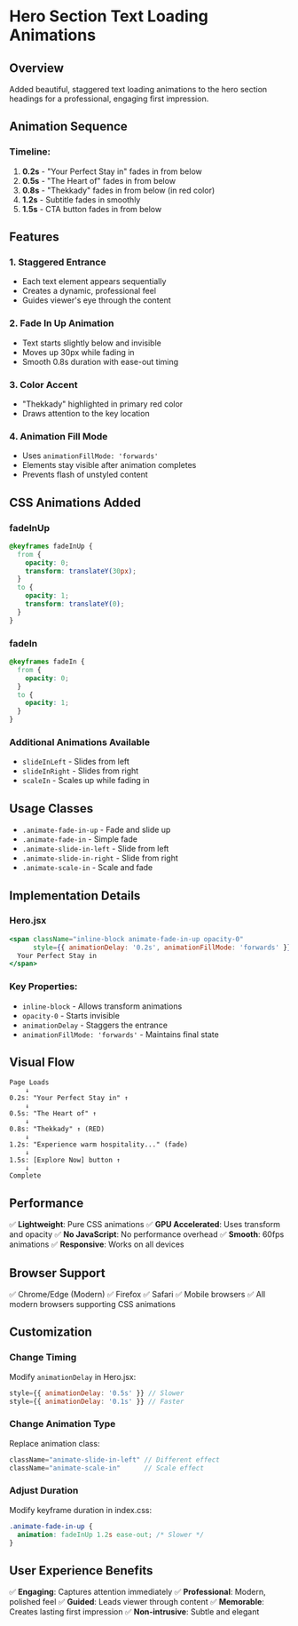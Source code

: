 # Hero Section Text Loading Animations

## Overview
Added beautiful, staggered text loading animations to the hero section headings for a professional, engaging first impression.

## Animation Sequence

### Timeline:
1. **0.2s** - "Your Perfect Stay in" fades in from below
2. **0.5s** - "The Heart of" fades in from below  
3. **0.8s** - "Thekkady" fades in from below (in red color)
4. **1.2s** - Subtitle fades in smoothly
5. **1.5s** - CTA button fades in from below

## Features

### 1. **Staggered Entrance**
- Each text element appears sequentially
- Creates a dynamic, professional feel
- Guides viewer's eye through the content

### 2. **Fade In Up Animation**
- Text starts slightly below and invisible
- Moves up 30px while fading in
- Smooth 0.8s duration with ease-out timing

### 3. **Color Accent**
- "Thekkady" highlighted in primary red color
- Draws attention to the key location

### 4. **Animation Fill Mode**
- Uses `animationFillMode: 'forwards'`
- Elements stay visible after animation completes
- Prevents flash of unstyled content

## CSS Animations Added

### fadeInUp
```css
@keyframes fadeInUp {
  from {
    opacity: 0;
    transform: translateY(30px);
  }
  to {
    opacity: 1;
    transform: translateY(0);
  }
}
```

### fadeIn
```css
@keyframes fadeIn {
  from {
    opacity: 0;
  }
  to {
    opacity: 1;
  }
}
```

### Additional Animations Available
- `slideInLeft` - Slides from left
- `slideInRight` - Slides from right
- `scaleIn` - Scales up while fading in

## Usage Classes

- `.animate-fade-in-up` - Fade and slide up
- `.animate-fade-in` - Simple fade
- `.animate-slide-in-left` - Slide from left
- `.animate-slide-in-right` - Slide from right
- `.animate-scale-in` - Scale and fade

## Implementation Details

### Hero.jsx
```jsx
<span className="inline-block animate-fade-in-up opacity-0" 
      style={{ animationDelay: '0.2s', animationFillMode: 'forwards' }}>
  Your Perfect Stay in
</span>
```

### Key Properties:
- `inline-block` - Allows transform animations
- `opacity-0` - Starts invisible
- `animationDelay` - Staggers the entrance
- `animationFillMode: 'forwards'` - Maintains final state

## Visual Flow

```
Page Loads
    ↓
0.2s: "Your Perfect Stay in" ↑
    ↓
0.5s: "The Heart of" ↑
    ↓
0.8s: "Thekkady" ↑ (RED)
    ↓
1.2s: "Experience warm hospitality..." (fade)
    ↓
1.5s: [Explore Now] button ↑
    ↓
Complete
```

## Performance

✅ **Lightweight**: Pure CSS animations
✅ **GPU Accelerated**: Uses transform and opacity
✅ **No JavaScript**: No performance overhead
✅ **Smooth**: 60fps animations
✅ **Responsive**: Works on all devices

## Browser Support

✅ Chrome/Edge (Modern)
✅ Firefox
✅ Safari
✅ Mobile browsers
✅ All modern browsers supporting CSS animations

## Customization

### Change Timing
Modify `animationDelay` in Hero.jsx:
```jsx
style={{ animationDelay: '0.5s' }} // Slower
style={{ animationDelay: '0.1s' }} // Faster
```

### Change Animation Type
Replace animation class:
```jsx
className="animate-slide-in-left" // Different effect
className="animate-scale-in"      // Scale effect
```

### Adjust Duration
Modify keyframe duration in index.css:
```css
.animate-fade-in-up {
  animation: fadeInUp 1.2s ease-out; /* Slower */
}
```

## User Experience Benefits

✅ **Engaging**: Captures attention immediately
✅ **Professional**: Modern, polished feel
✅ **Guided**: Leads viewer through content
✅ **Memorable**: Creates lasting first impression
✅ **Non-intrusive**: Subtle and elegant
